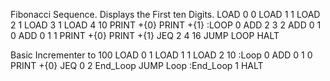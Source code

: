 Fibonacci Sequence. Displays the First ten Digits.
LOAD 0 0
LOAD 1 1
LOAD 2 1
LOAD 3 1
LOAD 4 10
PRINT +{0}
PRINT +{1}
:LOOP 0
ADD 2 3 2
ADD 0 1 0
ADD 0 1 1
PRINT +{0}
PRINT +{1}
JEQ 2 4 16
JUMP LOOP
HALT

Basic Incrementer to 100
LOAD 0 1
LOAD 1 1
LOAD 2 10
:Loop 0
ADD 0 1 0
PRINT +{0}
JEQ 0 2 End_Loop
JUMP Loop
:End_Loop 1
HALT